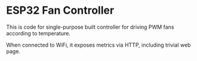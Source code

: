 # ESP32 Fan Controller

This is code for single-purpose built controller for driving PWM fans according to temperature.

When connected to WiFi, it exposes metrics via HTTP, including trivial web page.
